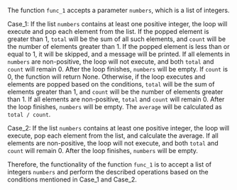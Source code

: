 The function `func_1` accepts a parameter `numbers`, which is a list of integers. 

Case_1: If the list `numbers` contains at least one positive integer, the loop will execute and pop each element from the list. If the popped element is greater than 1, `total` will be the sum of all such elements, and `count` will be the number of elements greater than 1. If the popped element is less than or equal to 1, it will be skipped, and a message will be printed. If all elements in `numbers` are non-positive, the loop will not execute, and both `total` and `count` will remain 0. After the loop finishes, `numbers` will be empty. If `count` is 0, the function will return None. Otherwise, if the loop executes and elements are popped based on the conditions, `total` will be the sum of elements greater than 1, and `count` will be the number of elements greater than 1. If all elements are non-positive, `total` and `count` will remain 0. After the loop finishes, `numbers` will be empty. The `average` will be calculated as `total / count`.

Case_2: If the list `numbers` contains at least one positive integer, the loop will execute, pop each element from the list, and calculate the average. If all elements are non-positive, the loop will not execute, and both `total` and `count` will remain 0. After the loop finishes, `numbers` will be empty.

Therefore, the functionality of the function `func_1` is to accept a list of integers `numbers` and perform the described operations based on the conditions mentioned in Case_1 and Case_2.